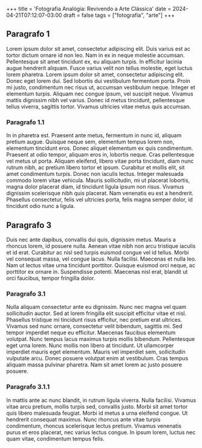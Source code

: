 +++
title = 'Fotografia Analógia: Revivendo a Arte Clássica'
date = 2024-04-21T07:12:07-03:00
draft = false
tags = ["fotografia", "arte"]
+++

## Paragrafo 1

Lorem ipsum dolor sit amet, consectetur adipiscing elit. Duis varius est ac tortor dictum ornare id non leo. Nam in ex in neque molestie accumsan. Pellentesque sit amet tincidunt ex, eu aliquam turpis. In efficitur lacinia augue hendrerit aliquam. Fusce varius velit non tellus molestie, eget luctus lorem pharetra. Lorem ipsum dolor sit amet, consectetur adipiscing elit. Donec eget lorem dui. Sed lobortis dui vestibulum fermentum porta. Proin mi justo, condimentum nec risus ut, accumsan vestibulum neque. Integer et elementum turpis. Aliquam nec congue ipsum, vel suscipit neque. Vivamus mattis dignissim nibh vel varius. Donec id metus tincidunt, pellentesque tellus viverra, sagittis tortor. Vivamus ultricies vitae metus quis accumsan.

### Paragrafo 1.1

In in pharetra est. Praesent ante metus, fermentum in nunc id, aliquam pretium augue. Quisque neque sem, elementum tempus lorem non, elementum tincidunt eros. Donec aliquet elementum ex quis condimentum. Praesent at odio tempor, aliquam eros in, lobortis neque. Cras pellentesque vel metus ut porta. Aliquam eleifend, libero vitae porta tincidunt, diam nunc rutrum nibh, ac pretium libero tortor et ipsum. Curabitur et mollis elit, sit amet condimentum turpis. Donec non iaculis lectus. Integer malesuada commodo lorem vitae vehicula. Mauris sollicitudin, mi ut placerat lobortis, magna dolor placerat diam, id tincidunt ligula ipsum non risus. Vivamus dignissim scelerisque nibh quis placerat. Nam venenatis eu est a hendrerit. Phasellus consectetur, felis vel ultricies porta, felis magna semper dolor, id tincidunt odio nunc a ligula.

## Paragrafo 3

Duis nec ante dapibus, convallis dui quis, dignissim metus. Mauris a rhoncus lorem, id posuere nulla. Aenean vitae nibh non arcu tristique iaculis et id erat. Curabitur ac nisl sed turpis euismod congue vel id tellus. Morbi vel consequat massa, vel congue lacus. Nulla facilisi. Maecenas et nulla leo. Nam ut lectus vitae urna tincidunt porttitor. Quisque euismod orci neque, ac porttitor ex ornare in. Suspendisse potenti. Maecenas nisl erat, blandit ut orci faucibus, tempor fringilla dolor.

### Paragrafo 3.1

Nulla aliquam consectetur ante eu dignissim. Nunc nec magna vel quam sollicitudin auctor. Sed at lorem fringilla elit suscipit efficitur vitae et nisl. Phasellus tristique mi tincidunt risus efficitur, nec pretium erat ultrices. Vivamus sed nunc ornare, consectetur velit bibendum, sagittis mi. Sed tempor imperdiet neque eu efficitur. Maecenas faucibus elementum volutpat. Nunc tempus lacus maximus turpis mollis bibendum. Pellentesque eget urna lorem. Nunc mollis non libero at tincidunt. Ut ullamcorper imperdiet mauris eget elementum. Mauris vel imperdiet sem, sollicitudin vulputate arcu. Donec posuere volutpat enim at vestibulum. Cras tempus aliquam massa pulvinar pharetra. Nam sit amet lorem ac justo posuere posuere.

### Paragrafo 3.1.1

In mattis ante ac nunc blandit, in rutrum ligula viverra. Nulla facilisi. Vivamus vitae arcu pretium, mollis turpis sed, convallis justo. Morbi sit amet tortor quis libero malesuada feugiat. Morbi id metus a urna eleifend congue. Ut hendrerit consequat maximus. Nunc rhoncus ante vitae turpis condimentum, rhoncus scelerisque lectus pretium. Vivamus venenatis purus et eros placerat, nec varius lectus congue. In ipsum lorem, luctus nec quam vitae, condimentum tempus felis. 
